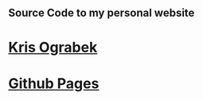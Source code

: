## Source Code to my personal website

# [Kris Ograbek](https://krisograbek.com/)
# [Github Pages](https://krisograbek.github.io/)
